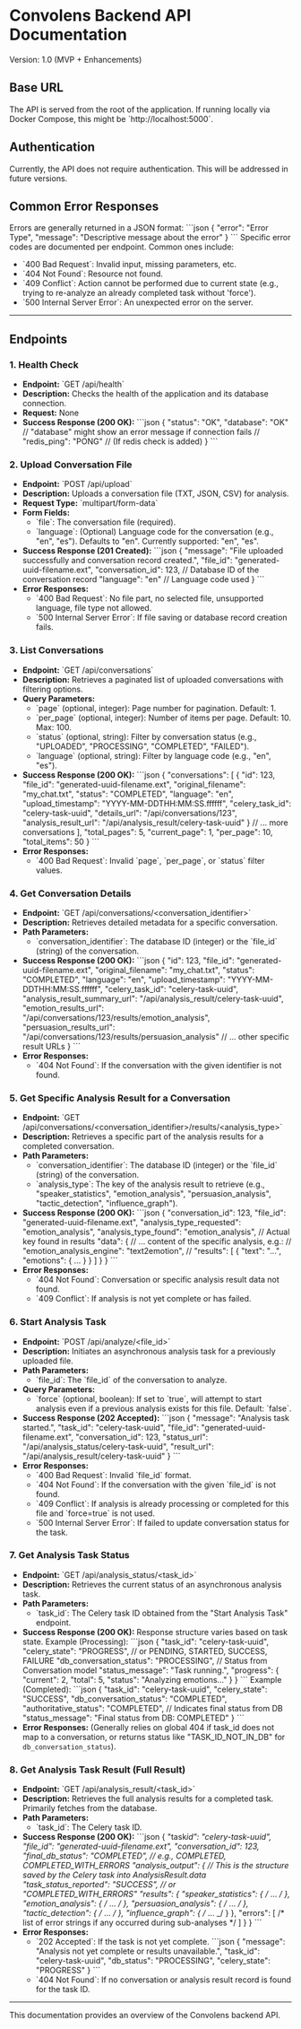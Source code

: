 # Convolens Backend API Documentation

Version: 1.0 (MVP + Enhancements)

## Base URL

The API is served from the root of the application. If running locally via Docker Compose, this might be \`http://localhost:5000\`.

## Authentication

Currently, the API does not require authentication. This will be addressed in future versions.

## Common Error Responses

Errors are generally returned in a JSON format:
\`\`\`json
{
"error": "Error Type",
"message": "Descriptive message about the error"
}
\`\`\`
Specific error codes are documented per endpoint. Common ones include:

- \`400 Bad Request\`: Invalid input, missing parameters, etc.
- \`404 Not Found\`: Resource not found.
- \`409 Conflict\`: Action cannot be performed due to current state (e.g., trying to re-analyze an already completed task without 'force').
- \`500 Internal Server Error\`: An unexpected error on the server.

---

## Endpoints

### 1. Health Check

- **Endpoint:** \`GET /api/health\`
- **Description:** Checks the health of the application and its database connection.
- **Request:** None
- **Success Response (200 OK):**
  \`\`\`json
  {
  "status": "OK",
  "database": "OK"
  // "database" might show an error message if connection fails
  // "redis_ping": "PONG" // (If redis check is added)
  }
  \`\`\`

### 2. Upload Conversation File

- **Endpoint:** \`POST /api/upload\`
- **Description:** Uploads a conversation file (TXT, JSON, CSV) for analysis.
- **Request Type:** \`multipart/form-data\`
- **Form Fields:**
  - \`file\`: The conversation file (required).
  - \`language\`: (Optional) Language code for the conversation (e.g., "en", "es"). Defaults to "en". Currently supported: "en", "es".
- **Success Response (201 Created):**
  \`\`\`json
  {
  "message": "File uploaded successfully and conversation record created.",
  "file_id": "generated-uuid-filename.ext",
  "conversation_id": 123, // Database ID of the conversation record
  "language": "en" // Language code used
  }
  \`\`\`
- **Error Responses:**
  - \`400 Bad Request\`: No file part, no selected file, unsupported language, file type not allowed.
  - \`500 Internal Server Error\`: If file saving or database record creation fails.

### 3. List Conversations

- **Endpoint:** \`GET /api/conversations\`
- **Description:** Retrieves a paginated list of uploaded conversations with filtering options.
- **Query Parameters:**
  - \`page\` (optional, integer): Page number for pagination. Default: 1.
  - \`per_page\` (optional, integer): Number of items per page. Default: 10. Max: 100.
  - \`status\` (optional, string): Filter by conversation status (e.g., "UPLOADED", "PROCESSING", "COMPLETED", "FAILED").
  - \`language\` (optional, string): Filter by language code (e.g., "en", "es").
- **Success Response (200 OK):**
  \`\`\`json
  {
  "conversations": [
  {
  "id": 123,
  "file_id": "generated-uuid-filename.ext",
  "original_filename": "my_chat.txt",
  "status": "COMPLETED",
  "language": "en",
  "upload_timestamp": "YYYY-MM-DDTHH:MM:SS.ffffff",
  "celery_task_id": "celery-task-uuid",
  "details_url": "/api/conversations/123",
  "analysis_result_url": "/api/analysis_result/celery-task-uuid"
  }
  // ... more conversations
  ],
  "total_pages": 5,
  "current_page": 1,
  "per_page": 10,
  "total_items": 50
  }
  \`\`\`
- **Error Responses:**
  - \`400 Bad Request\`: Invalid \`page\`, \`per_page\`, or \`status\` filter values.

### 4. Get Conversation Details

- **Endpoint:** \`GET /api/conversations/<conversation_identifier>\`
- **Description:** Retrieves detailed metadata for a specific conversation.
- **Path Parameters:**
  - \`conversation_identifier\`: The database ID (integer) or the \`file_id\` (string) of the conversation.
- **Success Response (200 OK):**
  \`\`\`json
  {
  "id": 123,
  "file_id": "generated-uuid-filename.ext",
  "original_filename": "my_chat.txt",
  "status": "COMPLETED",
  "language": "en",
  "upload_timestamp": "YYYY-MM-DDTHH:MM:SS.ffffff",
  "celery_task_id": "celery-task-uuid",
  "analysis_result_summary_url": "/api/analysis_result/celery-task-uuid",
  "emotion_results_url": "/api/conversations/123/results/emotion_analysis",
  "persuasion_results_url": "/api/conversations/123/results/persuasion_analysis"
  // ... other specific result URLs
  }
  \`\`\`
- **Error Responses:**
  - \`404 Not Found\`: If the conversation with the given identifier is not found.

### 5. Get Specific Analysis Result for a Conversation

- **Endpoint:** \`GET /api/conversations/<conversation_identifier>/results/<analysis_type>\`
- **Description:** Retrieves a specific part of the analysis results for a completed conversation.
- **Path Parameters:**
  - \`conversation_identifier\`: The database ID (integer) or the \`file_id\` (string) of the conversation.
  - \`analysis_type\`: The key of the analysis result to retrieve (e.g., "speaker_statistics", "emotion_analysis", "persuasion_analysis", "tactic_detection", "influence_graph").
- **Success Response (200 OK):**
  \`\`\`json
  {
  "conversation_id": 123,
  "file_id": "generated-uuid-filename.ext",
  "analysis_type_requested": "emotion_analysis",
  "analysis_type_found": "emotion_analysis", // Actual key found in results
  "data": {
  // ... content of the specific analysis, e.g.:
  // "emotion_analysis_engine": "text2emotion",
  // "results": [ { "text": "...", "emotions": { ... } } ]
  }
  }
  \`\`\`
- **Error Responses:**
  - \`404 Not Found\`: Conversation or specific analysis result data not found.
  - \`409 Conflict\`: If analysis is not yet complete or has failed.

### 6. Start Analysis Task

- **Endpoint:** \`POST /api/analyze/<file_id>\`
- **Description:** Initiates an asynchronous analysis task for a previously uploaded file.
- **Path Parameters:**
  - \`file_id\`: The \`file_id\` of the conversation to analyze.
- **Query Parameters:**
  - \`force\` (optional, boolean): If set to \`true\`, will attempt to start analysis even if a previous analysis exists for this file. Default: \`false\`.
- **Success Response (202 Accepted):**
  \`\`\`json
  {
  "message": "Analysis task started.",
  "task_id": "celery-task-uuid",
  "file_id": "generated-uuid-filename.ext",
  "conversation_id": 123,
  "status_url": "/api/analysis_status/celery-task-uuid",
  "result_url": "/api/analysis_result/celery-task-uuid"
  }
  \`\`\`
- **Error Responses:**
  - \`400 Bad Request\`: Invalid \`file_id\` format.
  - \`404 Not Found\`: If the conversation with the given \`file_id\` is not found.
  - \`409 Conflict\`: If analysis is already processing or completed for this file and \`force=true\` is not used.
  - \`500 Internal Server Error\`: If failed to update conversation status for the task.

### 7. Get Analysis Task Status

- **Endpoint:** \`GET /api/analysis_status/<task_id>\`
- **Description:** Retrieves the current status of an asynchronous analysis task.
- **Path Parameters:**
  - \`task_id\`: The Celery task ID obtained from the "Start Analysis Task" endpoint.
- **Success Response (200 OK):**
  Response structure varies based on task state.
  Example (Processing):
  \`\`\`json
  {
  "task_id": "celery-task-uuid",
  "celery_state": "PROGRESS", // or PENDING, STARTED, SUCCESS, FAILURE
  "db_conversation_status": "PROCESSING", // Status from Conversation model
  "status_message": "Task running.",
  "progress": { "current": 2, "total": 5, "status": "Analyzing emotions..." }
  }
  \`\`\`
  Example (Completed):
  \`\`\`json
  {
  "task_id": "celery-task-uuid",
  "celery_state": "SUCCESS",
  "db_conversation_status": "COMPLETED",
  "authoritative_status": "COMPLETED", // Indicates final status from DB
  "status_message": "Final status from DB: COMPLETED"
  }
  \`\`\`
- **Error Responses:** (Generally relies on global 404 if task_id does not map to a conversation, or returns status like "TASK_ID_NOT_IN_DB" for `db_conversation_status`).

### 8. Get Analysis Task Result (Full Result)

- **Endpoint:** \`GET /api/analysis_result/<task_id>\`
- **Description:** Retrieves the full analysis results for a completed task. Primarily fetches from the database.
- **Path Parameters:**
  - \`task_id\`: The Celery task ID.
- **Success Response (200 OK):**
  \`\`\`json
  {
  "task*id": "celery-task-uuid",
  "file_id": "generated-uuid-filename.ext",
  "conversation_id": 123,
  "final_db_status": "COMPLETED", // e.g., COMPLETED, COMPLETED_WITH_ERRORS
  "analysis_output": {
  // This is the structure saved by the Celery task into AnalysisResult.data
  "task_status_reported": "SUCCESS", // or "COMPLETED_WITH_ERRORS"
  "results": {
  "speaker_statistics": { /* ... _/ },
  "emotion_analysis": { /_ ... _/ },
  "persuasion_analysis": { /_ ... _/ },
  "tactic_detection": { /_ ... _/ },
  "influence_graph": { /_ ... \_/ }
  },
  "errors": [ /* list of error strings if any occurred during sub-analyses */ ]
  }
  }
  \`\`\`
- **Error Responses:**
  - \`202 Accepted\`: If the task is not yet complete.
    \`\`\`json
    {
    "message": "Analysis not yet complete or results unavailable.",
    "task_id": "celery-task-uuid",
    "db_status": "PROCESSING",
    "celery_state": "PROGRESS"
    }
    \`\`\`
  - \`404 Not Found\`: If no conversation or analysis result record is found for the task ID.

---

This documentation provides an overview of the Convolens backend API.
